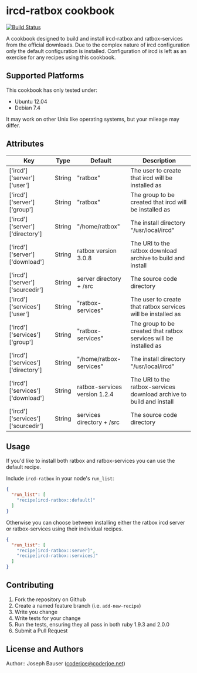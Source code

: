 # ircd-ratbox cookbook

[![Build Status](https://travis-ci.org/coderjoe/chef-ircd-ratbox.svg?branch=master)](https://travis-ci.org/coderjoe/chef-ircd-ratbox)

A cookbook designed to build and install ircd-ratbox and ratbox-services from the official downloads.
Due to the complex nature of ircd configuration only the default configuration is installed.
Configuration of ircd is left as an exercise for any recipes using this cookbook.

## Supported Platforms

This cookbook has only tested under:
 - Ubuntu 12.04
 - Debian 7.4

It may work on other Unix like operating systems, but your mileage may differ.

## Attributes

| Key                                | Type    | Default                           | Description                                                          |
|------------------------------------|---------|-----------------------------------|----------------------------------------------------------------------|
| ['ircd']['server']['user']         | String  | "ratbox"                          | The user to create that ircd will be installed as                    |
| ['ircd']['server']['group']        | String  | "ratbox"                          | The group to be created that ircd will be installed as               |
| ['ircd']['server']['directory']    | String  | "/home/ratbox"                    | The install directory "/usr/local/ircd"                              |
| ['ircd']['server']['download']     | String  | ratbox version 3.0.8              | The URI to the ratbox download archive to build and install          |
| ['ircd']['server']['sourcedir']    | String  | server directory + /src           | The source code directory                                            |
| ['ircd']['services']['user']       | String  | "ratbox-services"                 | The user to create that ratbox services will be installed as         |
| ['ircd']['services']['group']      | String  | "ratbox-services"                 | The group to be created that ratbox services will be installed as    |
| ['ircd']['services']['directory']  | String  | "/home/ratbox-services"           | The install directory "/usr/local/ircd"                              |
| ['ircd']['services']['download']   | String  | ratbox-services version 1.2.4     | The URI to the ratbox-services download archive to build and install |
| ['ircd']['services']['sourcedir']  | String  | services directory + /src         | The source code directory                                            |

## Usage

If you'd like to install both ratbox and ratbox-services you can use the default recipe.

Include `ircd-ratbox` in your node's `run_list`:

```json
{
  "run_list": [
    "recipe[ircd-ratbox::default]"
  ]
}
```

Otherwise you can choose between installing either the ratbox ircd server or ratbox-services
using their individual recipes.

```json
{
  "run_list": [
    "recipe[ircd-ratbox::server]",
    "recipe[ircd-ratbox::services]"
  ]
}
```

## Contributing

1. Fork the repository on Github
2. Create a named feature branch (i.e. `add-new-recipe`)
3. Write you change
4. Write tests for your change
5. Run the tests, ensuring they all pass in both ruby 1.9.3 and 2.0.0
6. Submit a Pull Request

## License and Authors

Author:: Joseph Bauser (coderjoe@coderjoe.net)
